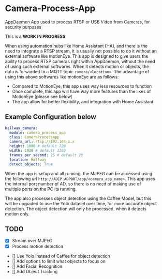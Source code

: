 # Camera-Process-App
AppDaemon App used to process RTSP or USB Video from Cameras, for security purposes

This is a <b>WORK IN PROGRESS</b>

When using automation hubs like Home Assistant (HA), and there is the need to integrate a RTSP stream, it is usually not possible to do it without an external software like motionEye. This app is designed to give users the ability to process RTSP cameras right within AppDaemon, without the need of using such external softwares. When it detects motion or objects, the data is forwarded to a MQTT topic `camera/<location>`. The advantage of using this above softwares like motionEye are as follows:
- Compared to MotionEye, this app uses way less resources to function
- Once complete, this app will have way more features than the likes of MotionEye (please see below)
- The app allow for better flexibility, and integration with Home Assistant

## Example Configuration below
```yaml
hallway_camera:
  module: camera_process_app
  class: CameraProcessApp
  camera_url: rtsp://192.168.x.x
  height: 1080 # default 720
  width: 1920 # default 1280
  frames_per_second: 25 # default 20
  location: Hallway
  detect_objects: True
```

When the app is setup and all running, the MJPEG can be accessed using the following url `http://ADIP:ADPORT/app/<camera_app_name>`. This app uses the internal port number of AD, so there is no need of making use of multiple ports on the PC its running. 

The app also processes object detection using the Caffee Model, but this will be upgraded to use the Yolo dataset over time, for more accurate object detection. The object detection will only be processed, when it detects motion only.

## TODO
* [x] Stream over MJPEG
* [x] Process motion detection
* [] Use Yolo instead of Caffee for object detection
* [] Add options to limit what objects to focus on
* [] Add Facial Recognition
* [] Add Object Tracking
